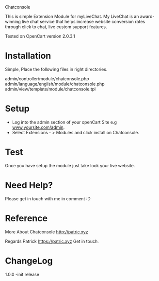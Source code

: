 Chatconsole

This is simple Extension Module for myLiveChat.
My LiveChat is an award-winning live chat service that helps increase website conversion rates through click to chat, live custom support features.

Tested on OpenCart version 2.0.3.1

Installation
=========
Simple, Place the following files in right directories.

admin/controller/module/chatconsole.php
admin/language/english/module/chatconsole.php
admin/view/template/module/chatconsole.tpl

Setup
=========
* Log into the admin section of your openCart Site e.g www.yoursite.com/admin.
* Select Extensions - > Modules and click install on Chatconsole.

Test
=========
Once you have setup the module just take look your live website.

Need Help?
=========
Please get in touch with me in comment :D

Reference
========
More About Chatconsole
http://patric.xyz

Regards
Patrick
https://patric.xyz
Get in touch. 


ChangeLog
=======
1.0.0
-init release

